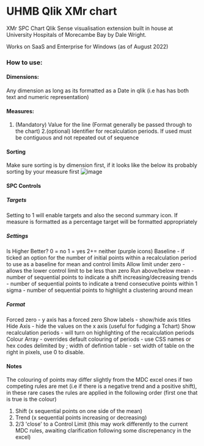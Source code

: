 # UHMB Qlik XMr chart
XMr SPC Chart Qlik Sense visualisation extension built in house at University Hospitals of Morecambe Bay by Dale Wright.

Works on SaaS and Enterprise for Windows (as of August 2022)

### How to use:
#### Dimensions:
Any dimension as long as its formatted as a Date in qlik (i.e has has both text and numeric representation)

#### Measures:
1. (Mandatory) Value for the line (Format generally be passed through to the chart)
2.(optional) Identifier for recalculation periods.  If used must be contiguous and not repeated out of sequence

#### Sorting
Make sure sorting is by dimension first, if it looks like the below its probably sorting by your measure first ![image](https://user-images.githubusercontent.com/111445780/186640157-8bbeea38-a9a3-49e2-b531-47569b234dd5.png)

#### SPC Controls
##### Targets
Setting to 1 will enable targets and also the second summary icon. If measure is formatted as a percentage target will be formatted appropriately

##### Settings
Is Higher Better?
0 = no 1 = yes 2+= neither (purple icons)
Baseline -  if ticked an option for the number of initial points within a recalculation period to use as a baseline for mean and control limits
Allow limit under zero - allows the lower control limit to be less than zero
Run above/below mean - number of sequential points to indicate a shift
increasing/decreasing trends - number of sequential points to indicate a trend
consecutive points within 1 sigma - number of sequential points to highlight a clustering around mean

##### Format
Forced zero -  y axis has a forced zero
Show labels - show/hide axis titles
Hide Axis - hide the values on the x axis (useful for fudging a Tchart)
Show recalculation periods - will turn on highlighting  of the recalculation periods
Colour Array -  overrides default colouring of periods - use CSS names or hex codes delimited by ;
width of defintion table - set width of table on the right in pixels, use 0 to disable.

#### Notes
The colouring of points may differ slightly from the MDC excel ones if two competing rules are met (i.e if there is a negative trend and a positive shift), in these rare cases the rules are applied in the following order (first one that is true is the colour)
1. Shift (x sequential points on one side of the mean)
2. Trend (x sequential points increasing or decreasing)
3. 2/3 'close' to a Control Limit (this may work differently to the current MDC rules, awaiting clarification following some discrepenancy in the excel)
